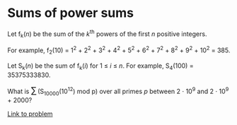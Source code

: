 # Sums of power sums

<p>Let f<sub>k</sub>(<var>n</var>) be the sum of the <var>k</var><sup>th</sup> powers of the first <var>n</var> positive integers.</p>

<p>For example, f<sub>2</sub>(10) = 1<sup>2</sup> + 2<sup>2</sup> + 3<sup>2</sup> + 4<sup>2</sup> + 5<sup>2</sup> + 6<sup>2</sup> + 7<sup>2</sup> + 8<sup>2</sup> + 9<sup>2</sup> + 10<sup>2</sup> = 385.</p>

<p>Let S<sub>k</sub>(<var>n</var>) be the sum of f<sub>k</sub>(<var>i</var>) for 1 ≤ <var>i</var> ≤ <var>n</var>. For example, S<sub>4</sub>(100) = 35375333830.</p>

<p>What is <span style="font-size:larger;"><span style="font-size:larger;">∑</span></span> (S<sub>10000</sub>(10<sup>12</sup>) mod p) over all primes <var>p</var> between 2 ⋅ 10<sup>9</sup> and 2 ⋅ 10<sup>9</sup> + 2000?</p>

[Link to problem](https://projecteuler.net/problem=487)
